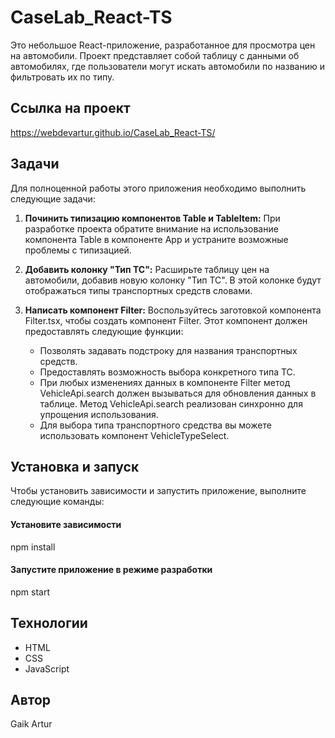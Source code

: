 # CaseLab_React-TS
Это небольшое React-приложение, разработанное для просмотра цен на автомобили. Проект представляет собой таблицу с данными об автомобилях, где пользователи могут искать автомобили по названию и фильтровать их по типу.

## Ссылка на проект
https://webdevartur.github.io/CaseLab_React-TS/

## Задачи

Для полноценной работы этого приложения необходимо выполнить следующие задачи:

1. **Починить типизацию компонентов Table и TableItem:** При разработке проекта обратите внимание на использование компонента Table в компоненте App и устраните возможные проблемы с типизацией.

2. **Добавить колонку "Тип ТС":** Расширьте таблицу цен на автомобили, добавив новую колонку "Тип ТС". В этой колонке будут отображаться типы транспортных средств словами.

3. **Написать компонент Filter:** Воспользуйтесь заготовкой компонента Filter.tsx, чтобы создать компонент Filter. Этот компонент должен предоставлять следующие функции:
   - Позволять задавать подстроку для названия транспортных средств.
   - Предоставлять возможность выбора конкретного типа ТС.
   - При любых изменениях данных в компоненте Filter метод VehicleApi.search должен вызываться для обновления данных в таблице. Метод VehicleApi.search реализован синхронно для упрощения использования.
   - Для выбора типа транспортного средства вы можете использовать компонент VehicleTypeSelect.

## Установка и запуск

Чтобы установить зависимости и запустить приложение, выполните следующие команды:

#### Установите зависимости
npm install

#### Запустите приложение в режиме разработки
npm start

## Технологии

- HTML
- CSS
- JavaScript

## Автор

Gaik Artur
